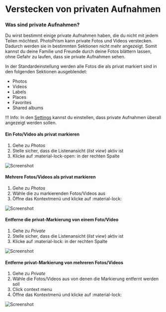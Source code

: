 # Verstecken von privaten Aufnahmen #
### Was sind private Aufnahmen? ###
Du wirst bestimmt einige private Aufnahmen haben, die du nicht mit jedem Teilen möchtest.
PhotoPrism kann private Fotos und Videos verstecken. Dadurch werden sie in bestimmten Sektionen nicht mehr angezeigt. Somit kannst du deine Familie und Freunde durch deine Fotos blättern lassen, ohne Gefahr zu laufen, dass sie private Aufnahmen sehen.

In der Standardeinstellung werden alle Fotos die als privat markiert sind in den folgenden Sektionen ausgeblendet:

 * Photos
 * Videos
 * Labels
 * Places
 * Favorites
 * Shared albums
 
!!! Info:
    In den [Settings](../settings/ui.md) kannst du einstellen, dass private Aufnahmen überall angezeigt werden sollen.
 
#### Ein Foto/Video als privat markieren ####

1. Gehe zu *Photos*
2. Stelle sicher, dass die Listenansicht (*list view*) aktiv ist
3. Klicke auf :material-lock-open: in der rechten Spalte

![Screenshot](img/private-list.png)

#### Mehrere Fotos/Videos als privat markieren ####

1. Gehe zu *Photos*
2. Wähle die zu markierenden Fotos/Videos aus
3. Öffne das Kontextmenü und klicke auf :material-lock:

![Screenshot](img/private-context-menu.png)

#### Entferne die privat-Markierung von einem Foto/Video ####

1. Gehe zu *Private*
2. Stelle sicher, dass die Listenansicht (*list view*) aktiv ist
3. Klicke auf :material-lock: in der rechten Spalte

![Screenshot](img/remove-private-list.png)

#### Entferne privat-Markierung von mehreren Fotos/Videos ####

1. Gehe zu *Private*
2. Wähle die Fotos/Videos aus von denen die Markierung entfernt werden soll
3. Click context menu
3. Öffne das Kontextmenü und klicke auf :material-lock:

![Screenshot](img/remove-private-context-menu.png)
